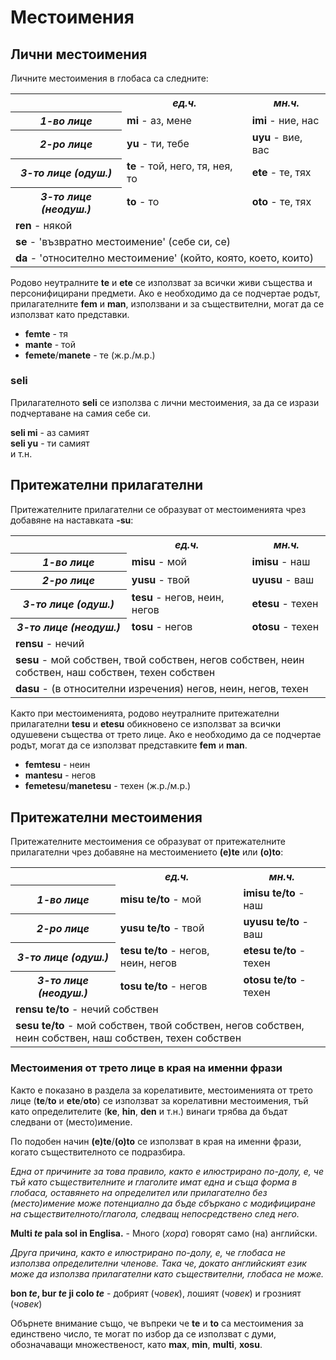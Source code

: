 <h1>Местоимения</h1>
<h2>Лични местоимения</h2>
<p>Личните местоимения в глобаса са следните:</p>
<table style="width:100%">
	<tbody>
		<tr>
			<td></td>
			<th><b><i>ед.ч.</i></b></th>
			<th><b><i>мн.ч.</i></b></th>
		</tr>
		<tr>
			<th><b><i>1-во лице</i></b></th>
			<td><b>mi</b> - аз, мене</td>
			<td><b>imi</b> - ние, нас</td>
		</tr>
		<tr>
			<th><b><i>2-ро лице</i></b></th>
			<td><b>yu</b> - ти, тебе</td>
			<td><b>uyu</b> - вие, вас</td>
		</tr>
		<tr>
			<th><b><i>3-то лице (одуш.)</i></b></th>
			<td><b>te</b> - той, него, тя, нея, то</td>
			<td><b>ete</b> - те, тях</td>
		</tr>
		<tr>
			<th><b><i>3-то лице (неодуш.)</i></b></th>
			<td><b>to</b> - то</td>
			<td><b>oto</b> - те, тях</td>
		</tr>
		<tr>
			<td colspan="3"><b>ren</b> - някой</td>
		</tr>
		<tr>
			<td colspan="3"><b>se</b> - 'възвратно местоимение' (себе си, се)</td>
		</tr>
		<tr>
			<td colspan="3"><b>da</b> - 'относително местоимение' (който, която, което, които)</td>
		</tr>
	</tbody>
</table>
<p>Родово неутралните <strong>te</strong> и <strong>ete</strong> се използват за всички живи същества и персонифицирани
	предмети. Ако е необходимо да се подчертае родът, прилагателните <strong>fem</strong> и <strong>man</strong>,
	използвани и за съществителни, могат да се използват като представки.</p>
<ul>
	<li><strong>femte</strong> - тя</li>
	<li><strong>mante</strong> - той</li>
	<li><strong>femete</strong>/<strong>manete</strong> - те (ж.р./м.р.)</li>
</ul>
<h3>seli</h3>
<p>Прилагателното <strong>seli</strong> се използва с лични местоимения, за да се изрази подчертаване на самия себе си.
</p>
<p><strong>seli mi</strong> - аз самият<br>
	<strong>seli yu</strong> - ти самият<br> и т.н.
</p>
<h2>Притежателни прилагателни</h2>
<p>Притежателните прилагателни се образуват от местоименията чрез добавяне на наставката <strong>-su</strong>:</p>
<table style="width:100%">
	<tbody>
		<tr>
			<td></td>
			<th><b><i>ед.ч.</i></b></th>
			<th><b><i>мн.ч.</i></b></th>
		</tr>
		<tr>
			<th><b><i>1-во лице</i></b></th>
			<td><b>misu</b> - мой</td>
			<td><b>imisu</b> - наш</td>
		</tr>
		<tr>
			<th><b><i>2-ро лице</i></b></th>
			<td><b>yusu</b> - твой</td>
			<td><b>uyusu</b> - ваш</td>
		</tr>
		<tr>
			<th><b><i>3-то лице (одуш.)</i></b></th>
			<td><b>tesu</b> - негов, неин, негов</td>
			<td><b>etesu</b> - техен</td>
		</tr>
		<tr>
			<th><b><i>3-то лице (неодуш.)</i></b></th>
			<td><b>tosu</b> - негов</td>
			<td><b>otosu</b> - техен</td>
		</tr>
		<tr>
			<td colspan="3"><b>rensu</b> - нечий</td>
		</tr>
		<tr>
			<td colspan="3"><b>sesu</b> - мой собствен, твой собствен, негов собствен, неин собствен, наш собствен,
				техен собствен</td>
		</tr>
		<tr>
			<td colspan="3"><b>dasu</b> - (в относителни изречения) негов, неин, негов, техен</td>
		</tr>
	</tbody>
</table>
<p>Както при местоименията, родово неутралните притежателни прилагателни <strong>tesu</strong> и <strong>etesu</strong>
	обикновено се използват за всички одушевени същества от трето лице. Ако е необходимо да се подчертае родът, могат да
	се използват представките <strong>fem</strong> и <strong>man</strong>.</p>
<ul>
	<li><strong>femtesu</strong> - неин</li>
	<li><strong>mantesu</strong> - негов</li>
	<li><strong>femetesu</strong>/<strong>manetesu</strong> - техен (ж.р./м.р.)</li>
</ul>
<h2>Притежателни местоимения</h2>
<p>Притежателните местоимения се образуват от притежателните прилагателни чрез добавяне на местоимението
	<strong>(e)te</strong> или <strong>(o)to</strong>:</p>
<table style="width:100%">
	<tbody>
		<tr>
			<td></td>
			<th><b><i>ед.ч.</i></b></th>
			<th><b><i>мн.ч.</i></b></th>
		</tr>
		<tr>
			<th><b><i>1-во лице</i></b></th>
			<td><b>misu te/to</b> - мой</td>
			<td><b>imisu te/to</b> - наш</td>
		</tr>
		<tr>
			<th><b><i>2-ро лице</i></b></th>
			<td><b>yusu te/to</b> - твой</td>
			<td><b>uyusu te/to</b> - ваш</td>
		</tr>
		<tr>
			<th><b><i>3-то лице (одуш.)</i></b></th>
			<td><b>tesu te/to</b> - негов, неин, негов</td>
			<td><b>etesu te/to</b> - техен</td>
		</tr>
		<tr>
			<th><b><i>3-то лице (неодуш.)</i></b></th>
			<td><b>tosu te/to</b> - негов</td>
			<td><b>otosu te/to</b> - техен</td>
		</tr>
		<tr>
			<td colspan="3"><b>rensu te/to</b> - нечий собствен</td>
		</tr>
		<tr>
			<td colspan="3"><b>sesu te/to</b> - мой собствен, твой собствен, негов собствен, неин собствен, наш
				собствен, техен собствен</td>
		</tr>
	</tbody>
</table>
<h3>Местоимения от трето лице в края на именни фрази</h3>
<p>Както е показано в раздела за корелативите, местоименията от трето лице (<strong>te</strong>/<strong>to</strong> и
	<strong>ete</strong>/<strong>oto</strong>) се използват за корелативни местоимения, тъй като определителите
	(<strong>ke</strong>, <strong>hin</strong>, <strong>den</strong> и т.н.) винаги трябва да бъдат следвани от
	(место)имение. </p>
<p>По подобен начин <strong>(e)te</strong>/<strong>(o)to</strong> се използват в края на именни фрази, когато
	съществителното се подразбира. </p>
<p><i>Една от причините за това правило, както е илюстрирано по-долу, е, че тъй като съществителните и глаголите имат
		една и съща форма в глобаса, оставянето на определител или прилагателно без (место)имение може потенциално да
		бъде сбъркано с модифициране на съществителното/глагола, следващ непосредствено след него.</i></p>
<p><strong>Multi <i>te</i> pala sol in Englisa.</strong> - Много (<i>хора</i>) говорят само (на) английски.</p>
<p><i>Друга причина, както е илюстрирано по-долу, е, че глобаса не използва определителни членове. Така че, докато
		английският език може да използва прилагателни като съществителни, глобаса не може.</i></p>
<p><strong>bon <i>te</i>, bur <i>te</i> ji colo <i>te</i></strong> - добрият (<i>човек</i>), лошият (<i>човек</i>) и
	грозният (<i>човек</i>)</p>
<p>Обърнете внимание също, че въпреки че <strong>te</strong> и <strong>to</strong> са местоимения за единствено число,
	те могат по избор да се използват с думи, обозначаващи множественост, като <strong>max</strong>,
	<strong>min</strong>, <strong>multi</strong>, <strong>xosu</strong>.</p>
